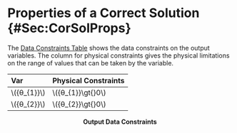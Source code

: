 # Properties of a Correct Solution {#Sec:CorSolProps}

The [Data Constraints Table](./SecCorSolProps.md#Table:OutDataConstraints) shows the data constraints on the output variables. The column for physical constraints gives the physical limitations on the range of values that can be taken by the variable.

<div id="Table:OutDataConstraints"></div>

|Var           |Physical Constraints|
|:-------------|:-------------------|
|\\({θ\_{1}}\\)|\\({θ\_{1}}\gt{}0\\)|
|\\({θ\_{2}}\\)|\\({θ\_{2}}\gt{}0\\)|

**<p align="center">Output Data Constraints</p>**

